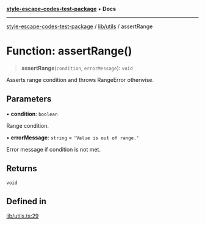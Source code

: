 [**style-escape-codes-test-package**](../../../README.md) • **Docs**

***

[style-escape-codes-test-package](../../../modules.md) / [lib/utils](../README.md) / assertRange

# Function: assertRange()

> **assertRange**(`condition`, `errorMessage`): `void`

Asserts range condition and throws RangeError otherwise.

## Parameters

• **condition**: `boolean`

Range condition.

• **errorMessage**: `string` = `'Value is out of range.'`

Error message if condition is not met.

## Returns

`void`

## Defined in

[lib/utils.ts:29](https://github.com/mastermind-0xff/style-escape-codes/blob/35eeb3b5ab03f193c615000622ad5113dacfdf6d/src/lib/utils.ts#L29)
